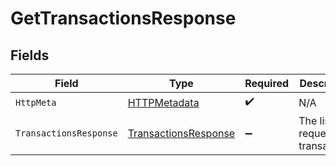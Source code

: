 # GetTransactionsResponse


## Fields

| Field                                                                   | Type                                                                    | Required                                                                | Description                                                             |
| ----------------------------------------------------------------------- | ----------------------------------------------------------------------- | ----------------------------------------------------------------------- | ----------------------------------------------------------------------- |
| `HttpMeta`                                                              | [HTTPMetadata](../../Models/Components/HTTPMetadata.md)                 | :heavy_check_mark:                                                      | N/A                                                                     |
| `TransactionsResponse`                                                  | [TransactionsResponse](../../Models/Components/TransactionsResponse.md) | :heavy_minus_sign:                                                      | The list of requested transactions                                      |